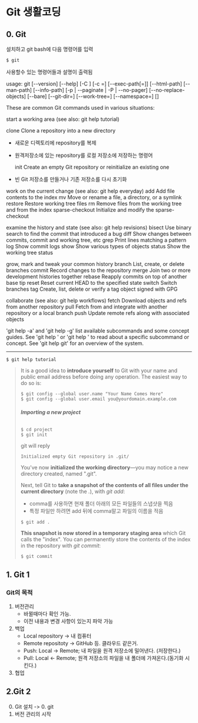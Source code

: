 # Git 생활코딩

## 0. Git

설치하고 git bash에 다음 명령어를 입력

```shell
$ git
```

사용할수 있는 명령어들과 설명이 출력됨

usage: git [--version] [--help] [-C <path>] [-c <name>=<value>]
           [--exec-path[=<path>]] [--html-path] [--man-path] [--info-path]
           [-p | --paginate | -P | --no-pager] [--no-replace-objects] [--bare]
           [--git-dir=<path>] [--work-tree=<path>] [--namespace=<name>]
           <command> [<args>]

These are common Git commands used in various situations:



start a working area (see also: git help tutorial)

  clone			Clone a repository into a new directory 

- 새로운 디렉토리에 repository를 복제 
- 원격저장소에 있는 repository를 로컬 저장소에 저장하는 명령어

   init				Create an empty Git repository or reinitialize an existing one

- 빈 Git 저장소를 만들거나 기존 저장소를 다시 초기화

work on the current change (see also: git help everyday)
   add				Add file contents to the index
   mv				Move or rename a file, a directory, or a symlink
   restore		Restore working tree files
   rm				Remove files from the working tree and from the index
   sparse-checkout	Initialize and modify the sparse-checkout

examine the history and state (see also: git help revisions)
   bisect            Use binary search to find the commit that introduced a bug
   diff              Show changes between commits, commit and working tree, etc
   grep              Print lines matching a pattern
   log               Show commit logs
   show              Show various types of objects
   status            Show the working tree status

grow, mark and tweak your common history
   branch            List, create, or delete branches
   commit            Record changes to the repository
   merge             Join two or more development histories together
   rebase            Reapply commits on top of another base tip
   reset             Reset current HEAD to the specified state
   switch            Switch branches
   tag               Create, list, delete or verify a tag object signed with GPG

collaborate (see also: git help workflows)
   fetch             Download objects and refs from another repository
   pull              Fetch from and integrate with another repository or a local branch
   push              Update remote refs along with associated objects

'git help -a' and 'git help -g' list available subcommands and some
concept guides. See 'git help <command>' or 'git help <concept>'
to read about a specific subcommand or concept.
See 'git help git' for an overview of the system.

***

``` shell
$ git help tutorial
```

> It is a good idea to __introduce yourself__ to Git with your name and public email address before doing any operation. The easiest way to do so is:
>
> ``` shell
> $ git config --global user.name "Your Name Comes Here"
> $ git config --global user.email you@yourdomain.example.com
> ```
>
> ###### __Importing a new project__
>
> ``` shell
> $ cd project
> $ git init
> ```
>
> git will reply
>
> ``` shell
> Initialized empty Git repository in .git/
> ```
>
> You’ve now __initialized the working directory__—you may notice a new directory created, named ".git".
>
> Next, tell Git to __take a snapshot of the contents of all files under the current directory__ (note the *.*), with *git add*: 
>
> - comma를 사용하면 현재 폴더 아래의 모든 파일들의 스냅샷을 찍음
> - 특정 파일만 하려면 add 뒤에 comma말고 파일의 이름을 적음
>
> ```shell
> $ git add .
> ```
>
> __This snapshot is now stored in a temporary staging area__ which Git calls the "index". You can permanently store the contents of the index in the repository with *git commit*:
>
> ```shell
> $ git commit
> ```
>
> 

## 1. Git 1

### Git의 목적

1. 버전관리
   - 바뀔때마다 확인 가능.
   - 이전 내용과 변경 사항이 있는지 파악 가능
2. 백업
   - Local repository -> 내 컴퓨터
   - Remote repositoty -> GitHub 등. 클라우드 같은거.
   - Push: Local -> Remote; 내 파일을 원격 저장소에 밀어낸다. (저장한다.)
   - Pull: Local <- Remote; 원격 저장소의 파일을 내 폴더에 가져온다.(동기화 시킨다.)
3. 협업

## 2.Git 2

0. Git 설치 -> 0. git
1. 버전 관리의 시작

